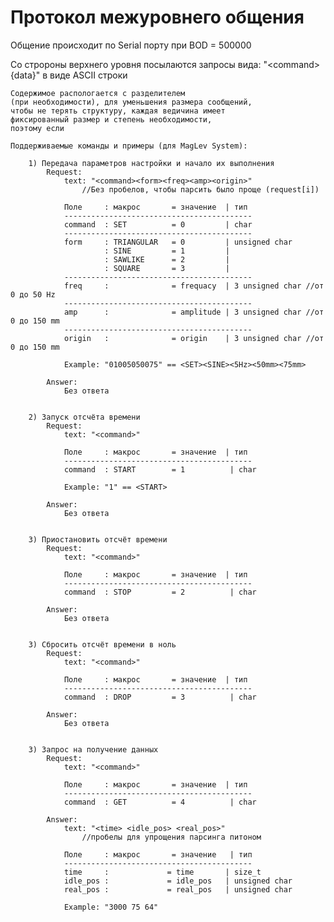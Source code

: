 # Протокол межуровнего общения

Общение происходит по Serial порту при BOD = 500000

Со стророны верхнего уровня посылаются запросы вида:
    "<сommand>{data}" в виде ASCII строки

    Содержимое распологается с разделителем 
    (при необходимости), для уменьшения размера сообщений,
    чтобы не терять структуру, каждая ведичина имеет 
    фиксированный размер и степень необходимости, 
    поэтому если 

    Поддерживаемые команды и примеры (для MagLev System):

        1) Передача параметров настройки и начало их выполнения
            Request:
                text: "<command><form><freq><amp><origin>"
                    //Без пробелов, чтобы парсить было проще (request[i])

                Поле     : макрос       = значение  | тип
                ------------------------------------------
                command  : SET          = 0         | char
                ------------------------------------------
                form     : TRIANGULAR   = 0         | unsigned char
                         : SINE         = 1         |
                         : SAWLIKE      = 2         |
                         : SQUARE       = 3         |  
                ------------------------------------------
                freq     :              = frequacy  | 3 unsigned char //от 0 до 50 Hz 
                ------------------------------------------
                amp      :              = amplitude | 3 unsigned char //от 0 до 150 mm 
                ------------------------------------------
                origin   :              = origin    | 3 unsigned char //от 0 до 150 mm

                Example: "01005050075" == <SET><SINE><5Hz><50mm><75mm>

            Answer:
                Без ответа
            

        2) Запуск отсчёта времени
            Request:
                text: "<command>"

                Поле     : макрос       = значение  | тип
                ------------------------------------------
                command  : START        = 1          | char

                Example: "1" == <START>

            Answer:
                Без ответа


        3) Приостановить отсчёт времени
            Request:
                text: "<command>"

                Поле     : макрос       = значение  | тип
                ------------------------------------------
                command  : STOP         = 2          | char

            Answer:
                Без ответа


        3) Сбросить отсчёт времени в ноль
            Request:
                text: "<command>"

                Поле     : макрос       = значение  | тип
                ------------------------------------------
                command  : DROP         = 3          | char

            Answer:
                Без ответа


        3) Запрос на получение данных
            Request:
                text: "<command>"

                Поле     : макрос       = значение  | тип
                ------------------------------------------
                command  : GET          = 4          | char

            Answer: 
                text: "<time> <idle_pos> <real_pos>" 
                    //пробелы для упрощения парсинга питоном

                Поле     : макрос       = значение   | тип
                ------------------------------------------
                time     :             = time       | size_t
                idle_pos :             = idle_pos   | unsigned char
                real_pos :             = real_pos   | unsigned char

                Example: "3000 75 64"


